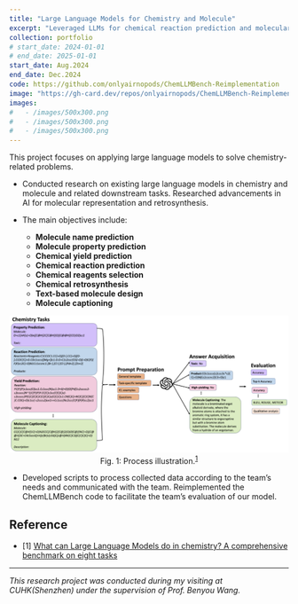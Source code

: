 ```yaml
---
title: "Large Language Models for Chemistry and Molecule"
excerpt: "Leveraged LLMs for chemical reaction prediction and molecular property estimation."
collection: portfolio
# start_date: 2024-01-01
# end_date: 2025-01-01
start_date: Aug.2024
end_date: Dec.2024
code: https://github.com/onlyairnopods/ChemLLMBench-Reimplementation
image: "https://gh-card.dev/repos/onlyairnopods/ChemLLMBench-Reimplementation.svg"
images:
#   - /images/500x300.png
#   - /images/500x300.png
#   - /images/500x300.png
---
```


<!-- ## Project Overview

This project focuses on applying large language models to solve chemistry-related problems. The main objectives include:

- **Molecule name prediction**
- **Molecule property prediction**
- **Chemical yield prediction**
- **Chemical reaction prediction**
- **Chemical reagents selection**
- **Chemical retrosynthesis**
- **Text-based molecule design**
- **Molecule captioning**

## Technologies Used

- **Programming Languages**: Python, R
- **Machine Learning Frameworks**: PyTorch, TensorFlow, scikit-learn
- **Chemical Informatics**: RDKit, PyTorch Geometric
- **Data Processing**: Pandas, NumPy

## Key Achievements

1. Achieved 85% accuracy in chemical reaction outcome prediction
2. Developed a novel graph neural network architecture for molecular representation
3. Published preliminary results in a conference proceeding

## Future Work

- Extend the model to handle more complex reaction types
- Integrate with experimental validation pipeline
- Explore transfer learning approaches for limited data scenarios -->


This project focuses on applying large language models to solve chemistry-related problems.

- Conducted research on existing large language models in chemistry and molecule and related downstream
tasks. Researched advancements in AI for molecular representation and retrosynthesis.

- The main objectives include:
  - **Molecule name prediction**
  - **Molecule property prediction**
  - **Chemical yield prediction**
  - **Chemical reaction prediction**
  - **Chemical reagents selection**
  - **Chemical retrosynthesis**
  - **Text-based molecule design**
  - **Molecule captioning**

<div align=center>
  <a href="/images/projects/proj_1.png"><img src="/images/projects/proj_1.png" alt="" width="700px" height="auto"></a>
    <figcaption class="portfolio-detail-image-caption">Fig. 1: Process illustration.<sup><a href="#1">1</a></sup></figcaption>
</div>

- Developed scripts to process collected data according to the team’s needs and communicated with the team.
Reimplemented the ChemLLMBench code to facilitate the team’s evaluation of our model.

## Reference
- [1] <a id="1" href="https://arxiv.org/abs/2305.18365">What can Large Language Models do in chemistry? A comprehensive benchmark on eight tasks</a>

---

*This research project was conducted during my visiting at CUHK(Shenzhen) under the supervision of Prof. Benyou Wang.* 
